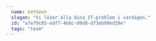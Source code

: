 ```yaml
---
  name: GetGeek
  slogan: "Vi löser alla dina IT-problem i vardagen."
  id: "a7e79c85-edf7-4b8c-89d8-d73eb09ed29e"
  tags: "team"
---
```

